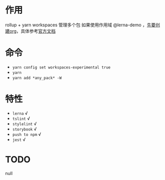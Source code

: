 # 作用
rollup + yarn workspaces 管理多个包
如果使用作用域 @lerna-demo ，[先要创建org]( https://www.npmjs.com/org/create)，具体参考[官方文档](https://docs.npmjs.com/creating-and-publishing-scoped-public-packages) 


# 命令
- `yarn config set workspaces-experimental true`
- `yarn`
- `yarn add *any_pack* -W`

# 特性
- `lerna`  √
- `tslint`  √
- `stylelint`  √
- `storybook`  √
- `push to npm` √
- `jest` √

# TODO 
null